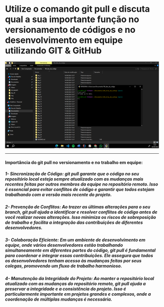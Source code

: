 # Utilize o comando git pull e discuta qual a sua importante função no versionamento de códigos e no desenvolvimento em equipe utilizando GIT & GitHub

<img src="img/git pull.png">
<hr>

#### Importância do git pull no versionamento e no trabalho em equipe: 

##### 1- Sincronização de Código: git pull garante que o código no seu repositório local esteja sempre atualizado com as mudanças mais recentes feitas por outros membros da equipe no repositório remoto. Isso é essencial para evitar conflitos de código e garantir que todos estejam trabalhando com a versão mais recente do projeto.

##### 2- Prevenção de Conflitos: Ao trazer as últimas alterações para o seu branch, git pull ajuda a identificar e resolver conflitos de código antes de você realizar novas alterações. Isso minimiza os riscos de sobreposição de trabalho e facilita a integração das contribuições de diferentes desenvolvedores.

##### 3- Colaboração Eficiente: Em um ambiente de desenvolvimento em equipe, onde vários desenvolvedores estão trabalhando simultaneamente em diferentes partes do código, git pull é fundamental para coordenar e integrar essas contribuições. Ele assegura que todos os desenvolvedores tenham acesso às mudanças feitas por seus colegas, promovendo um fluxo de trabalho harmonioso.

##### 4- Manutenção da Integridade do Projeto: Ao manter o repositório local atualizado com as mudanças do repositório remoto, git pull ajuda a preservar a integridade e a consistência do projeto. Isso é particularmente importante em projetos grandes e complexos, onde a coordenação de múltiplas mudanças é necessária.